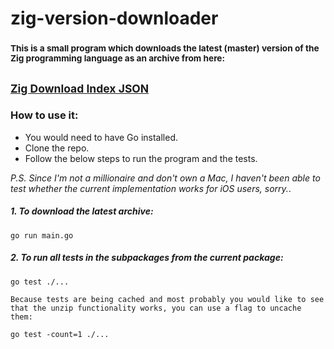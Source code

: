 # zig-version-downloader

### <sub>This is a small program which downloads the latest (master) version of the Zig programming language as an archive from here:</sub>
<sub>[Zig Download Index JSON](https://ziglang.org/download/index.json)</sub>
------------------------------------------------------------------


### How to use it:
- You would need to have Go installed.
- Clone the repo.
- Follow the below steps to run the program and the tests.

*P.S. Since I'm not a millionaire and don't own a Mac, I haven't been able to test whether the current implementation works for iOS users, sorry.*.

##### 1. To download the latest archive:
```
go run main.go
```

##### 2. To run all tests in the subpackages from the current package:
```
go test ./...

Because tests are being cached and most probably you would like to see that the unzip functionality works, you can use a flag to uncache them:

go test -count=1 ./...
```
